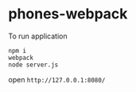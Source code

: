# phones-webpack

To run application 
```
npm i
webpack
node server.js
```
open `http://127.0.0.1:8080/`

